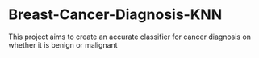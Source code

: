 # Breast-Cancer-Diagnosis-KNN
This project aims to create an accurate classifier for cancer diagnosis on whether it is benign or malignant
